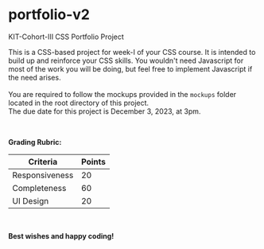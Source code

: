 # portfolio-v2
KIT-Cohort-III CSS Portfolio Project

This is a CSS-based project for week-I of your CSS course. It is intended to build up and reinforce your CSS skills. You wouldn't need Javascript for most of the work you will be doing, but feel free to implement Javascript if the need arises.
<br><br>
You are required to follow the mockups provided in the ```mockups``` folder located in the root directory of this project. 
<br>
The due date for this project is December 3, 2023, at 3pm. 
<br>

<br>

**Grading Rubric:**

|Criteria|Points|
|---|---|
|Responsiveness|20|
|Completeness|60|
|UI Design|20|
<br>



**Best wishes and happy coding!**
